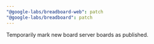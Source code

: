 ```yaml
---
"@google-labs/breadboard-web": patch
"@google-labs/breadboard": patch
---
```


Temporarily mark new board server boards as published.
